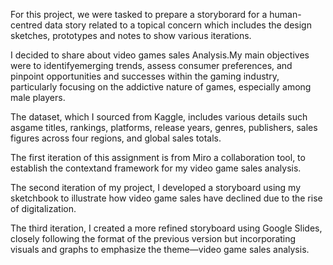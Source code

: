 For this project, we were tasked to prepare a storyborard for a human-centred data story related to a topical concern which includes the design sketches, prototypes and notes to show various iterations.

I decided to share about video games sales Analysis.My main objectives were to identifyemerging trends, assess consumer preferences, and pinpoint opportunities and successes
within the gaming industry, particularly focusing on the addictive nature of games, especially among male players. 

The dataset, which I sourced from Kaggle, includes various details such asgame titles, rankings, platforms, release years, genres, publishers, sales figures across four regions, and global sales totals.

The first iteration of this assignment is from Miro a collaboration tool, to establish the contextand framework for my video game sales analysis. 

The second iteration of my project, I developed a storyboard using my sketchbook to illustrate how video game sales have declined due to the rise of digitalization. 

The third iteration, I created a more refined storyboard using Google Slides, closely following the format of the previous version but incorporating visuals and graphs to emphasize
the theme—video game sales analysis.
